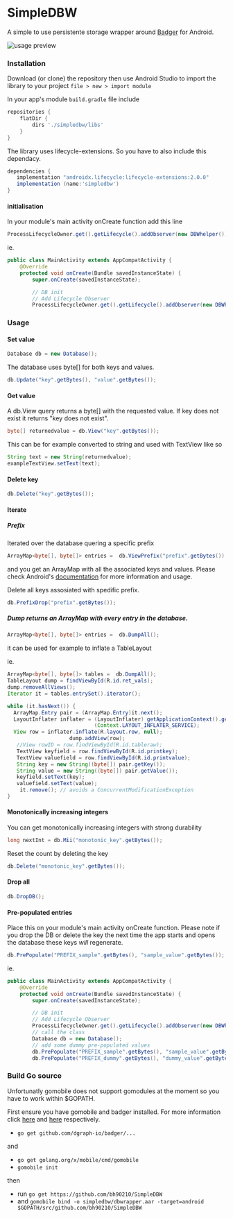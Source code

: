 # SimpleDBW
A simple to use persistente storage wrapper around [Badger](https://github.com/dgraph-io/badger) for Android.

![usage preview](https://media.giphy.com/media/QygXWDXt26asEEAe0V/giphy.gif)

### Installation
Download (or clone) the repository then use Android Studio to import the library to your project `file > new > import module`

In your app's module `build.gradle` file include
```gradle
repositories {
    flatDir {
        dirs './simpledbw/libs'
    }
}
```

The library uses lifecycle-extensions. So you have to also include this dependacy.
```gradle
dependencies {
   implementation "androidx.lifecycle:lifecycle-extensions:2.0.0"
   implementation (name:'simpledbw')
}
```
#### initialisation 
In your module's main activity onCreate function add this line

```java
ProcessLifecycleOwner.get().getLifecycle().addObserver(new DBWhelper());
```

ie.
```java
public class MainActivity extends AppCompatActivity {
    @Override
    protected void onCreate(Bundle savedInstanceState) {
        super.onCreate(savedInstanceState);

        // DB init
        // Add Lifecycle Observer
        ProcessLifecycleOwner.get().getLifecycle().addObserver(new DBWhelper());
```

### Usage

#### Set value

```java
Database db = new Database();
```

The database uses byte[] for both keys and values.

```java
db.Update("key".getBytes(), "value".getBytes());
```

#### Get value

A db.View query returns a byte[] with the requested value. If key does not exist it returns "key does not exist".

```java
byte[] returnedvalue = db.View("key".getBytes());
```

This can be for example converted to string and used with TextView like so

```java
String text = new String(returnedvalue);
exampleTextView.setText(text);
```

#### Delete key

```java
db.Delete("key".getBytes());
```

#### Iterate

##### Prefix

Iterated over the database quering a specific prefix

```java
ArrayMap<byte[], byte[]> entries =  db.ViewPrefix("prefix".getBytes());
```

and you get an ArrayMap with all the associated keys and values. Please check Android's [documentation](https://developer.android.com/reference/android/support/v4/util/ArrayMap) for more information and usage.

Delete all keys assosiated with spedific prefix.

```java
db.PrefixDrop("prefix".getBytes());
```
                

##### Dump returns an ArrayMap with every entry in the database.

```java
ArrayMap<byte[], byte[]> entries =  db.DumpAll();
```

it can be used for example to inflate a TableLayout

ie. 
```java
ArrayMap<byte[], byte[]> tables =  db.DumpAll();
TableLayout dump = findViewById(R.id.ret_vals);
dump.removeAllViews();
Iterator it = tables.entrySet().iterator();

while (it.hasNext()) {
  ArrayMap.Entry pair = (ArrayMap.Entry)it.next();
  LayoutInflater inflater = (LayoutInflater) getApplicationContext().getSystemService
                            (Context.LAYOUT_INFLATER_SERVICE);
  View row = inflater.inflate(R.layout.row, null);
                    dump.addView(row);
   //View rowID = row.findViewById(R.id.tableraw);
   TextView keyfield = row.findViewById(R.id.printkey);
   TextView valuefield = row.findViewById(R.id.printvalue);
   String key = new String((byte[]) pair.getKey());
   String value = new String((byte[]) pair.getValue());
   keyfield.setText(key);
   valuefield.setText(value);
    it.remove(); // avoids a ConcurrentModificationException
}
```         

#### Monotonically increasing integers

You can get monotonically increasing integers with strong durability

```java
long nextInt = db.Mii("monotonic_key".getBytes());
```

Reset the count by deleting the key
```java
db.Delete("monotonic_key".getBytes());
```

#### Drop all
```java
db.DropDB();
```

#### Pre-populated entries

Place this on your module's main activity onCreate function. Please note if you drop the DB or delete the key the next time the app starts and opens the database these keys *will* regenerate.

```java
db.PrePopulate("PREFIX_sample".getBytes(), "sample_value".getBytes());
```

ie. 
```java
public class MainActivity extends AppCompatActivity {
    @Override
    protected void onCreate(Bundle savedInstanceState) {
        super.onCreate(savedInstanceState);

        // DB init
        // Add Lifecycle Observer
        ProcessLifecycleOwner.get().getLifecycle().addObserver(new DBWhelper());
        // call the class
        Database db = new Database();
        // add some dummy pre-populated values
        db.PrePopulate("PREFIX_sample".getBytes(), "sample_value".getBytes());
        db.PrePopulate("PREFIX_dummy".getBytes(), "dummy_value".getBytes());
```

### Build Go source

Unfortunatly gomobile does not support gomodules at the moment so you have to work within $GOPATH.

First ensure you have gomobile and badger installed. For more information click [here](https://godoc.org/golang.org/x/mobile/cmd/gomobile) and [here](https://github.com/dgraph-io/badger) respectively.

* ```go get github.com/dgraph-io/badger/...```

and

* ```go get golang.org/x/mobile/cmd/gomobile```
* ```gomobile init```

then

* run ```go get https://github.com/bh90210/SimpleDBW``` 
* and ```gomobile bind -o simpledbw/dbwrapper.aar -target=android $GOPATH/src/github.com/bh90210/SimpleDBW``` 
